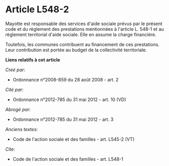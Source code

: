 # Article L548-2

Mayotte est responsable des services d'aide sociale prévus par le présent code et du règlement des prestations mentionnées à
l'article L. 548-1 et au règlement territorial d'aide sociale. Elle en assume la charge financière. 

Toutefois, les communes contribuent au financement de ces prestations. Leur contribution est portée au budget de la
collectivité territoriale.

**Liens relatifs à cet article**

_Créé par_:

  - Ordonnance n°2008-859 du 28 août 2008 - art. 2

_Cité par_:

  - Ordonnance n°2012-785 du 31 mai 2012 - art. 10 (VD)

_Abrogé par_:

  - Ordonnance n°2012-785 du 31 mai 2012 - art. 3

_Anciens textes_:

  - Code de l'action sociale et des familles - art. L545-2 (VT)

_Cite_:

  - Code de l'action sociale et des familles - art. L548-1
